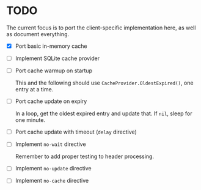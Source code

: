 # TODO

The current focus is to port the client-specific implementation here, as well as document everything.

- [x] Port basic in-memory cache
- [ ] Implement SQLite cache provider
- [ ] Port cache warmup on startup

    This and the following should use `CacheProvider.OldestExpired()`, one entry at a time.

- [ ] Port cache update on expiry

    In a loop, get the oldest expired entry and update that. If `nil`, sleep for one minute.

- [ ] Port cache update with timeout (`delay` directive)
- [ ] Implement `no-wait` directive

    Remember to add proper testing to header processing.

- [ ] Implement `no-update` directive
- [ ] Implement `no-cache` directive
